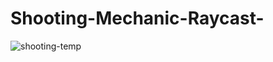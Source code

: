 # Shooting-Mechanic-Raycast-

![shooting-temp](https://user-images.githubusercontent.com/76490534/170876351-76271d24-c944-41d2-b9d1-921916bac37e.png)
